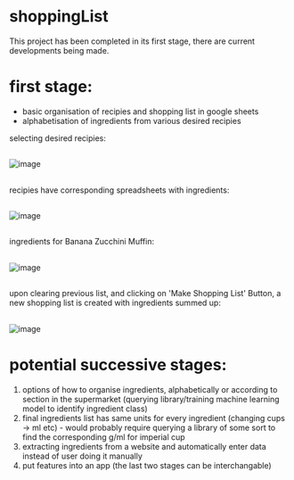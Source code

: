 # shoppingList
This project has been completed in its first stage, there are current developments being made.

# first stage:
- basic organisation of recipies and shopping list in google sheets
- alphabetisation of ingredients from various desired recipies

selecting desired recipies: 
##
![image](https://github.com/adelaidefrieze98/shoppingList/assets/78547429/21bd441e-58ee-4e50-b1f3-07886903c4e0)
##
recipies have corresponding spreadsheets with ingredients:
##
![image](https://github.com/adelaidefrieze98/shoppingList/assets/78547429/d9c87b3e-2f2b-4ef7-9d70-d7fc0f0955d1)
##
ingredients for Banana Zucchini Muffin:
##
![image](https://github.com/adelaidefrieze98/shoppingList/assets/78547429/f4f9c087-1ac2-4cce-90f7-bddc91de2897)
##
upon clearing previous list, and clicking on 'Make Shopping List' Button, a new shopping list is created with ingredients summed up:
##
![image](https://github.com/adelaidefrieze98/shoppingList/assets/78547429/60b0690b-2c7b-4e88-93bd-eb37edde1399)

# potential successive stages:
1. options of how to organise ingredients, alphabetically or according to section in the supermarket (querying library/training machine learning model to identify ingredient class)
2. final ingredients list has same units for every ingredient (changing cups -> ml etc) - would probably require querying a library of some sort to find the corresponding g/ml for imperial cup
3. extracting ingredients from a website and automatically enter data instead of user doing it manually
4. put features into an app
(the last two stages can be interchangable) 
